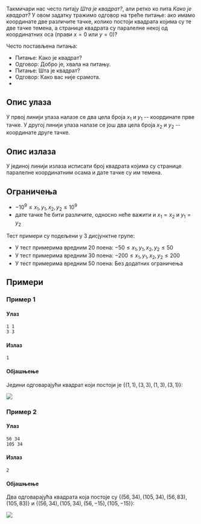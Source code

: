 ﻿Такмичари нас често питају *Шта је квадрат?*, али ретко ко пита *Како је квадрат?*  У овом задатку тражимо одговор на треће питање: ако имамо координате две различите тачке, колико постоји квадрата којима су те две тачке темена, а странице квадрата су паралелне некој од координатних оса (прави $x = 0$ или $y = 0$)? 

Често постављена питања:

- Питање: Како је квадрат?
- Одговор: Добро је, хвала на питању.
- Питање: Шта је квадрат?
- Одговор: Како вас није срамота.
- 
## Опис улаза
У првој линији улаза налазе се два цела броја $x_1$ и $y_1$ -- координате прве тачке.
У другој линији улаза налазе се још два цела броја $x_2$ и $y_2$ -- координате друге тачке.

## Опис излаза
У јединој линији излаза исписати број квадрата којима су странице паралелне координатним осама и дате тачке су им темена. 

## Ограничења
- $-10^9 \leq x_1, y_1, x_2, y_2 \leq 10^9$
- дате тачке ће бити различите, односно неће важити и $x_1 = x_2$ и $y_1 = y_2$

Тест примери су подељени у 3 дисјунктнe групe:

-   У тест примерима вредним $20$ поена: $-50 \leq x_1, y_1, x_2, y_2 \leq 50$
-   У тест примерима вредним $30$ поена: $-200 \leq x_1, y_1, x_2, y_2 \leq 200$
-   У тест примерима вредним $50$ поена: Без додатних ограничења

## Примери
### Пример 1
#### Улаз

~~~
1 1
3 3
~~~

#### Излаз
~~~
1
~~~

#### Објашњење
Једини одговарајући квадрат који постоји је $\{(1, 1), (3, 3), (1, 3), (3, 1)\}$:

![](https://petljamediastorage.blob.core.windows.net/competitions/kvadrati-sl1.PNG)
### Пример 2
#### Улаз
~~~
56 34
105 34
~~~

#### Излаз
~~~
2
~~~

#### Објашњење
Два одговарајућа квадрата која постоје су $\{(56, 34), (105, 34), (56, 83), (105, 83)\}$ и $\{(56, 34), (105, 34), (56, -15), (105, -15)\}$:

![](https://petljamediastorage.blob.core.windows.net/competitions/kvadrati-sl2.PNG)
